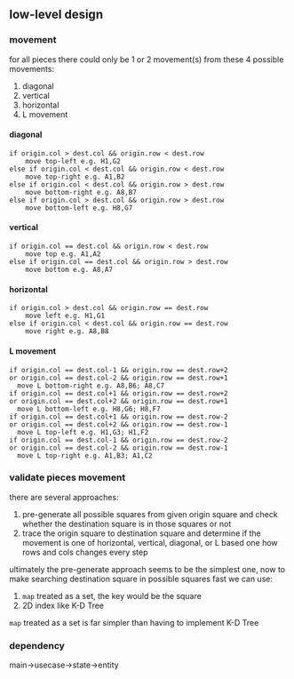 ## low-level design
### movement
for all pieces there could only be 1 or 2 movement(s) from these 4 possible movements:
1. diagonal
1. vertical
1. horizontal
1. L movement
#### diagonal
```
if origin.col > dest.col && origin.row < dest.row
	move top-left e.g. H1,G2
else if origin.col < dest.col && origin.row < dest.row
	move top-right e.g. A1,B2
else if origin.col < dest.col && origin.row > dest.row
	move bottom-right e.g. A8,B7
else if origin.col > dest.col && origin.row > dest.row
	move bottom-left e.g. H8,G7
```
#### vertical
```
if origin.col == dest.col && origin.row < dest.row
	move top e.g. A1,A2
else if origin.col == dest.col && origin.row > dest.row
	move bottom e.g. A8,A7
```
#### horizontal
```
if origin.col > dest.col && origin.row == dest.row
	move left e.g. H1,G1
else if origin.col < dest.col && origin.row == dest.row
	move right e.g. A8,B8
```
#### L movement
```
if origin.col == dest.col-1 && origin.row == dest.row+2
or origin.col == dest.col-2 && origin.row == dest.row+1
  move L bottom-right e.g. A8,B6; A8,C7
if origin.col == dest.col+1 && origin.row == dest.row+2
or origin.col == dest.col+2 && origin.row == dest.row+1
  move L bottom-left e.g. H8,G6; H8,F7
if origin.col == dest.col+1 && origin.row == dest.row-2
or origin.col == dest.col+2 && origin.row == dest.row-1
  move L top-left e.g. H1,G3; H1,F2
if origin.col == dest.col-1 && origin.row == dest.row-2
or origin.col == dest.col-2 && origin.row == dest.row-1
  move L top-right e.g. A1,B3; A1,C2
```
### validate pieces movement
there are several approaches:
1. pre-generate all possible squares from given origin square and check whether the destination square is in those squares or not
1. trace the origin square to destination square and determine if the movement is one of horizontal, vertical, diagonal, or L based one how rows and cols changes every step

ultimately the pre-generate approach seems to be the simplest one, now to make searching destination square in possible squares fast we can use:
1. `map` treated as a set, the key would be the square
1. 2D index like K-D Tree

`map` treated as a set is far simpler than having to implement K-D Tree

### dependency
main->usecase->state->entity